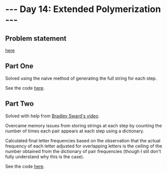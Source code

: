# --- Day 14: Extended Polymerization ---

## Problem statement

[here](https://adventofcode.com/2021/day/14)

## Part One

Solved using the naive method of generating the full string for each step.

See the code [here](solution-part-one.py).

## Part Two

Solved with help from [Bradley Sward's video](https://www.youtube.com/watch?v=4d2gEYShtVA).

Overcame memory issues from storing strings at each step by counting the number of times each pair appears at each step using a dictionary.

Calculated final letter frequencies based on the observation that the actual frequency of each letter adjusted for overlapping letters is the ceiling of the number obtained from the dictionary of pair frequencies (though I stil don't fully understand why this is the case).

See the code [here](solution-part-two.py).